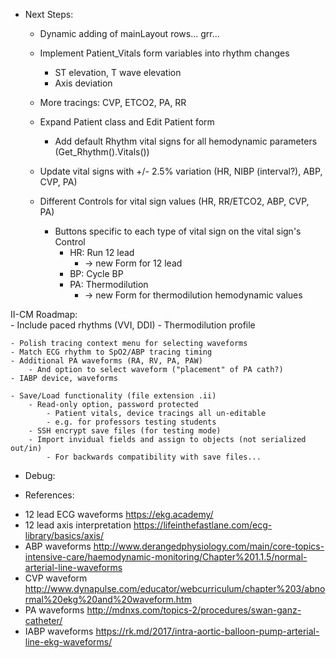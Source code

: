 ﻿
* Next Steps:
	- Dynamic adding of mainLayout rows... grr...

	- Implement Patient_Vitals form variables into rhythm changes
		- ST elevation, T wave elevation
		- Axis deviation

	- More tracings: CVP, ETCO2, PA, RR

	- Expand Patient class and Edit Patient form	
		- Add default Rhythm vital signs for all hemodynamic parameters (Get_Rhythm().Vitals())

	- Update vital signs with +/- 2.5% variation (HR, NIBP (interval?), ABP, CVP, PA)

	- Different Controls for vital sign values (HR, RR/ETCO2, ABP, CVP, PA)
		- Buttons specific to each type of vital sign on the vital sign's Control
			- HR: Run 12 lead
				- -> new Form for 12 lead
			- BP: Cycle BP
			- PA: Thermodilution
				- -> new Form for thermodilution hemodynamic values


II-CM Roadmap:	
	- Include paced rhythms (VVI, DDI)
	- Thermodilution profile

	- Polish tracing context menu for selecting waveforms
	- Match ECG rhythm to SpO2/ABP tracing timing
	- Additional PA waveforms (RA, RV, PA, PAW)
		- And option to select waveform ("placement" of PA cath?)
	- IABP device, waveforms

	- Save/Load functionality (file extension .ii)
		- Read-only option, password protected 
			- Patient vitals, device tracings all un-editable
			- e.g. for professors testing students
		- SSH encrypt save files (for testing mode)
		- Import invidual fields and assign to objects (not serialized out/in)
			- For backwards compatibility with save files...
	 


* Debug:



* References:
- 12 lead ECG waveforms
	https://ekg.academy/
- 12 lead axis interpretation
	https://lifeinthefastlane.com/ecg-library/basics/axis/
- ABP waveforms
	http://www.derangedphysiology.com/main/core-topics-intensive-care/haemodynamic-monitoring/Chapter%201.1.5/normal-arterial-line-waveforms
- CVP waveform
	http://www.dynapulse.com/educator/webcurriculum/chapter%203/abnormal%20ekg%20and%20waveform.htm
- PA waveforms
	http://mdnxs.com/topics-2/procedures/swan-ganz-catheter/
- IABP waveforms
	https://rk.md/2017/intra-aortic-balloon-pump-arterial-line-ekg-waveforms/